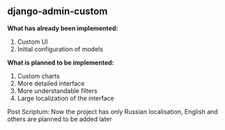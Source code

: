 ## django-admin-custom

**What has already been implemented:**
1. Custom UI
2. Initial configuration of models

**What is planned to be implemented:**
1. Custom charts
2. More detailed interface
3. More understandable filters
4. Large localization of the interface

Post Scriptum: Now the project has only Russian localisation, English and others are planned to be added later

